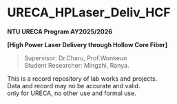 # URECA_HPLaser_Deliv_HCF  
__NTU URECA Program AY2025/2026__  
  
__[High Power Laser Delivery through Hollow Core Fiber]__  
>Supervisor: Dr.Charu, Prof.Wonkeun  
>Student Researcher: Mingzhi, Ranya.  
  
This is a record repository of lab works and projects.  
Data and record may no be accurate and valid.  
only for URECA, no other use and formal use.  
